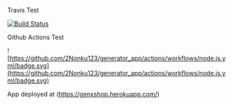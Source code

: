 Travis Test

[![Build Status](https://app.travis-ci.com/2Nonku123/generator_app.svg?branch=main)](https://app.travis-ci.com/2Nonku123/generator_app)

Github Actions Test



![https://github.com/2Nonku123/generator_app/actions/workflows/node.js.yml/badge.svg](https://github.com/2Nonku123/generator_app/actions/workflows/node.js.yml/badge.svg)

App deployed at (https://genxshop.herokuapp.com/)

